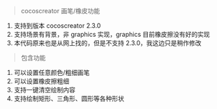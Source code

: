 > cocoscreator 画笔/橡皮功能

1. 支持到版本 cocoscreator 2.3.0
2. 支持场景有背景，非 graphics 实现，graphics 目前橡皮擦没有好的实现
3. 本代码原来也是从网上找的，但是不支持 2.3.0，我这边只是稍作修改

> 包含功能

1. 可以设置任意颜色/粗细画笔
2. 可以设置橡皮擦粗细
3. 支持一键清空绘制内容
4. 支持绘制矩形、三角形、圆形等各种形状
